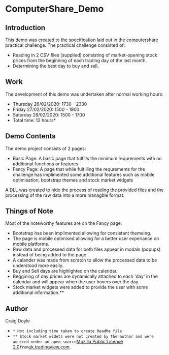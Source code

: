 # ComputerShare_Demo

## Introduction
This demo was created to the specification laid out in the computershare practical challenge.
The practical challenge consisted of:

- Reading in 2 CSV files (supplied) consisting of market-opening stock prices from the beginning of each trading day of the last month.
- Determining the best day to buy and sell.

## Work
The development of this demo was undertaken after normal working hours:
- Thursday 26/02/2020: 1730 - 2330
- Friday 27/02/2020: 1500 - 1900
- Saturday 28/02/2020: 1500 - 1700
- Total time: 12 hours*

## Demo Contents
The demo project consists of 2 pages:
- Basic Page: A basic page that fulfills the minimum requrements with no additional functions or features.
- Fancy Page: A page that while fulfilling the requrements for the challenge has implimented some additional features such as mobile optimisation, bootstrap themes and stock market widgets

A DLL was created to hide the process of reading the provided files and the processing of the raw data into a more managble format.

## Things of Note
Most of the noteworthy features are on the Fancy page:
- Bootstrap has been implimented allowing for consistant themeing.
- The page is mobile optimised allowing for a better user experiance on mobile platforms.
- Raw data and processed data for both files appear in modals (popups) instead of being added to the page.
- A calander was made from scratch to allow the processed data to be understood more easily.
- Buy and Sell days are highlighted on the calendar.</li>
- Beggining of day prices are dynamically attached to each  'day' in the calendar and will appear when the user hovers over the day.
- Stock market widgets were added to provide the user with some additional information.**

## Author
Craig Doyle

- `* Not including time taken to create ReadMe file.`
- `** Stock market widets were not created by the author and were aquired under an open source`[Mozilla Public License 2.0](https://www.mozilla.org/en-US/MPL/2.0/)` from `[uk.tradingview.com](https://uk.tradingview.com/).
